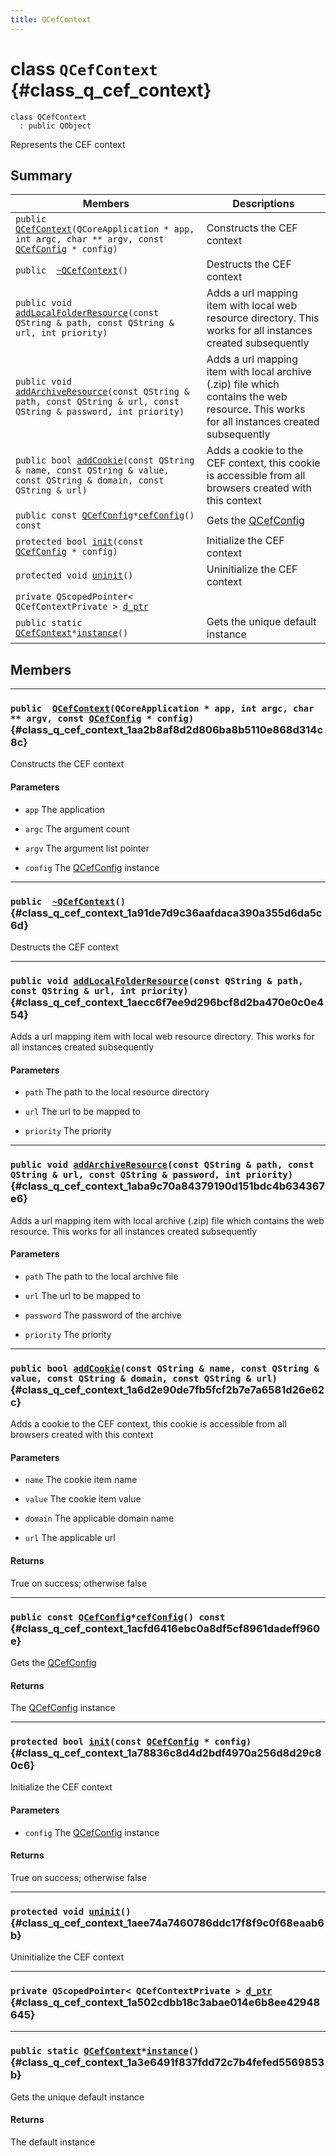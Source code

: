 ```yaml
---
title: QCefContext
---
```


# class `QCefContext` {#class_q_cef_context}

```
class QCefContext
  : public QObject
```

Represents the CEF context

## Summary

 Members                        | Descriptions                                
--------------------------------|---------------------------------------------
`public  `[`QCefContext`](#class_q_cef_context_1aa2b8af8d2d806ba8b5110e868d314c8c)`(QCoreApplication * app, int argc, char ** argv, const `[`QCefConfig`](QCefConfig.md#class_q_cef_config)` * config)`                  | Constructs the CEF context
`public  `[`~QCefContext`](#class_q_cef_context_1a91de7d9c36aafdaca390a355d6da5c6d)`()`                  | Destructs the CEF context
`public void `[`addLocalFolderResource`](#class_q_cef_context_1aecc6f7ee9d296bcf8d2ba470e0c0e454)`(const QString & path, const QString & url, int priority)`                  | Adds a url mapping item with local web resource directory. This works for all  instances created subsequently
`public void `[`addArchiveResource`](#class_q_cef_context_1aba9c70a84379190d151bdc4b634367e6)`(const QString & path, const QString & url, const QString & password, int priority)`                  | Adds a url mapping item with local archive (.zip) file which contains the web resource. This works for all  instances created subsequently
`public bool `[`addCookie`](#class_q_cef_context_1a6d2e90de7fb5fcf2b7e7a6581d26e62c)`(const QString & name, const QString & value, const QString & domain, const QString & url)`                  | Adds a cookie to the CEF context, this cookie is accessible from all browsers created with this context
`public const `[`QCefConfig`](QCefConfig.md#class_q_cef_config)` * `[`cefConfig`](#class_q_cef_context_1acfd6416ebc0a8df5cf8961dadeff960e)`() const`                  | Gets the [QCefConfig](QCefConfig.md#class_q_cef_config)
`protected bool `[`init`](#class_q_cef_context_1a78836c8d4d2bdf4970a256d8d29c80c6)`(const `[`QCefConfig`](QCefConfig.md#class_q_cef_config)` * config)`                  | Initialize the CEF context
`protected void `[`uninit`](#class_q_cef_context_1aee74a7460786ddc17f8f9c0f68eaab6b)`()`                  | Uninitialize the CEF context
`private QScopedPointer< QCefContextPrivate > `[`d_ptr`](#class_q_cef_context_1a502cdbb18c3abae014e6b8ee42948645)                  | 
`public static `[`QCefContext`](#class_q_cef_context)` * `[`instance`](#class_q_cef_context_1a3e6491f837fdd72c7b4fefed5569853b)`()`                  | Gets the unique default instance

## Members

---
### `public  `[`QCefContext`](#class_q_cef_context_1aa2b8af8d2d806ba8b5110e868d314c8c)`(QCoreApplication * app, int argc, char ** argv, const `[`QCefConfig`](QCefConfig.md#class_q_cef_config)` * config)` {#class_q_cef_context_1aa2b8af8d2d806ba8b5110e868d314c8c}

Constructs the CEF context

#### Parameters
* `app` The application

* `argc` The argument count

* `argv` The argument list pointer

* `config` The [QCefConfig](QCefConfig.md#class_q_cef_config) instance

---
### `public  `[`~QCefContext`](#class_q_cef_context_1a91de7d9c36aafdaca390a355d6da5c6d)`()` {#class_q_cef_context_1a91de7d9c36aafdaca390a355d6da5c6d}

Destructs the CEF context

---
### `public void `[`addLocalFolderResource`](#class_q_cef_context_1aecc6f7ee9d296bcf8d2ba470e0c0e454)`(const QString & path, const QString & url, int priority)` {#class_q_cef_context_1aecc6f7ee9d296bcf8d2ba470e0c0e454}

Adds a url mapping item with local web resource directory. This works for all  instances created subsequently

#### Parameters
* `path` The path to the local resource directory

* `url` The url to be mapped to

* `priority` The priority

---
### `public void `[`addArchiveResource`](#class_q_cef_context_1aba9c70a84379190d151bdc4b634367e6)`(const QString & path, const QString & url, const QString & password, int priority)` {#class_q_cef_context_1aba9c70a84379190d151bdc4b634367e6}

Adds a url mapping item with local archive (.zip) file which contains the web resource. This works for all  instances created subsequently

#### Parameters
* `path` The path to the local archive file

* `url` The url to be mapped to

* `password` The password of the archive

* `priority` The priority

---
### `public bool `[`addCookie`](#class_q_cef_context_1a6d2e90de7fb5fcf2b7e7a6581d26e62c)`(const QString & name, const QString & value, const QString & domain, const QString & url)` {#class_q_cef_context_1a6d2e90de7fb5fcf2b7e7a6581d26e62c}

Adds a cookie to the CEF context, this cookie is accessible from all browsers created with this context

#### Parameters
* `name` The cookie item name

* `value` The cookie item value

* `domain` The applicable domain name

* `url` The applicable url

#### Returns
True on success; otherwise false

---
### `public const `[`QCefConfig`](QCefConfig.md#class_q_cef_config)` * `[`cefConfig`](#class_q_cef_context_1acfd6416ebc0a8df5cf8961dadeff960e)`() const` {#class_q_cef_context_1acfd6416ebc0a8df5cf8961dadeff960e}

Gets the [QCefConfig](QCefConfig.md#class_q_cef_config)

#### Returns
The [QCefConfig](QCefConfig.md#class_q_cef_config) instance

---
### `protected bool `[`init`](#class_q_cef_context_1a78836c8d4d2bdf4970a256d8d29c80c6)`(const `[`QCefConfig`](QCefConfig.md#class_q_cef_config)` * config)` {#class_q_cef_context_1a78836c8d4d2bdf4970a256d8d29c80c6}

Initialize the CEF context

#### Parameters
* `config` The [QCefConfig](QCefConfig.md#class_q_cef_config) instance

#### Returns
True on success; otherwise false

---
### `protected void `[`uninit`](#class_q_cef_context_1aee74a7460786ddc17f8f9c0f68eaab6b)`()` {#class_q_cef_context_1aee74a7460786ddc17f8f9c0f68eaab6b}

Uninitialize the CEF context

---
### `private QScopedPointer< QCefContextPrivate > `[`d_ptr`](#class_q_cef_context_1a502cdbb18c3abae014e6b8ee42948645) {#class_q_cef_context_1a502cdbb18c3abae014e6b8ee42948645}

---
### `public static `[`QCefContext`](#class_q_cef_context)` * `[`instance`](#class_q_cef_context_1a3e6491f837fdd72c7b4fefed5569853b)`()` {#class_q_cef_context_1a3e6491f837fdd72c7b4fefed5569853b}

Gets the unique default instance

#### Returns
The default instance

